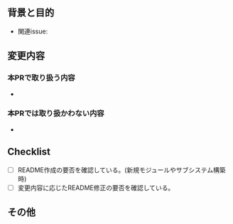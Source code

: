 ## 背景と目的

<!-- 本PRが必要になった背景と目的を記載してください。関連issueがある場合はそのリンクも記載してください。 -->

* 関連issue:

## 変更内容

### 本PRで取り扱う内容

<!-- 取り扱う内容について記載してください。詳細までは記述する必要はなく、概要で問題ありません。 -->

*

### 本PRでは取り扱かわない内容

<!-- 取り扱わない内容について記載してください。issueが作成されている場合はそのリンクも記載してください。 -->

*

## Checklist

- [ ] README作成の要否を確認している。(新規モジュールやサブシステム構築時)
- [ ] 変更内容に応じたREADME修正の要否を確認している。

## その他

<!-- その他レビュワーに伝えたいことがありましたら記載してください。 -->
